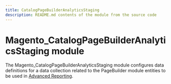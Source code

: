 ```yaml
---
title: CatalogPageBuilderAnalyticsStaging
description: README.md contents of the module from the source code
---
```


# Magento_CatalogPageBuilderAnalyticsStaging module

The Magento_CatalogPageBuilderAnalyticsStaging module configures data definitions for a data collection related to the PageBuilder module entities to be used in [Advanced Reporting](https://developer.adobe.com/commerce/php/development/advanced-reporting/modules/).
